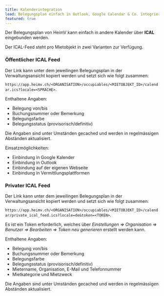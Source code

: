 ```yaml
---
title: Kalenderintegration
lead: Belegungsplan einfach in Outlook, Google Calendar & Co. integrieren
featured: true
---
```


Der Belegungsplan von HeimV kann einfach in andere Kalender über **ICAL** eingebunden werden.

Der ICAL-Feed steht pro Mietobjekt in zwei Varianten zur Verfügung.

### Öffentlicher ICAL Feed 

Der Link kann unter dem jeweilingen Belegungsplan in der Verwaltungsansicht kopiert werden und setzt sich wie folgt zusammen: 

`https://app.heimv.ch/<ORGANISATION>/occupiables/<MIETOBJEKT_ID>/calendar.ics?locale=<SPRACHE>`. 

Enthaltene Angaben:

- Belegung von/bis
- Buchungsnummer oder Bemerkung
- Belegungsfarbe
- Belegungsstatus (provisorisch/definitiv)

Die Angaben sind unter Umständen gecached und werden in regelmässigen Abständen aktualisiert.

Einsatzmöglichkeiten:

- Einbindung in Google Kalender
- Einbindung in Outlook
- Einbindung auf der eigenen Webseite
- Einbindung in Vermittlungsplattformen


### Privater ICAL Feed 

Der Link kann unter dem jeweilingen Belegungsplan in der Verwaltungsansicht kopiert werden und setzt sich wie folgt zusammen: 

`https://app.heimv.ch/<ORGANISATION>/occupiables/<MIETOBJEKT_ID>/calendar/private_ical_feed.ics?locale=de&token=<TOKEN>`. 

Es ist ein Token erforderlich, welches über *Einstellungen => Organisation => Benutzer => Bearbeiten => Token neu generieren* erstellt werden kann.

Enthaltene Angaben:

- Belegung von/bis
- Buchungsnummer oder Bemerkung
- Belegungsfarbe
- Belegungsstatus (provisorisch/definitiv)
- Mietername, Organisation, E-Mail und Telefonnummer
- Mietkategorie und Mietzweck

Die Angaben sind unter Umständen gecached und werden in regelmässigen Abständen aktualisiert.

